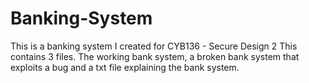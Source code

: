 # Banking-System
This is a banking system I created for CYB136 - Secure Design 2
This contains 3 files. The working bank system, a broken bank system that exploits a bug and a txt file explaining the bank system.
